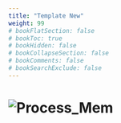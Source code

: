 ```yaml
---
title: "Template New"
weight: 99 
# bookFlatSection: false
# bookToc: true
# bookHidden: false
# bookCollapseSection: false
# bookComments: false
# bookSearchExclude: false
---
```


#    ![Process_Mem](/images/git.png)

